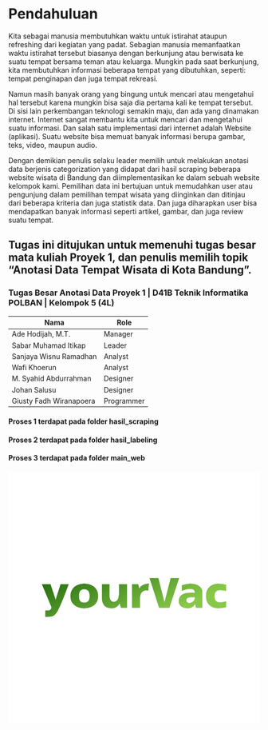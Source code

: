 # Pendahuluan

Kita sebagai manusia membutuhkan waktu untuk istirahat ataupun refreshing dari kegiatan yang padat. Sebagian manusia memanfaatkan waktu istirahat tersebut biasanya dengan berkunjung atau berwisata ke suatu tempat bersama teman atau keluarga. Mungkin pada saat berkunjung, kita membutuhkan informasi beberapa tempat yang dibutuhkan, seperti: tempat penginapan dan juga tempat rekreasi.

Namun masih banyak orang yang bingung untuk mencari atau mengetahui hal tersebut karena mungkin bisa saja dia pertama kali ke tempat tersebut. Di sisi lain perkembangan teknologi semakin maju, dan ada yang dinamakan internet. Internet sangat membantu kita untuk mencari dan mengetahui suatu informasi. Dan salah satu implementasi dari internet adalah Website (aplikasi). Suatu website bisa memuat banyak informasi berupa gambar, teks, video, maupun audio.

Dengan demikian penulis selaku leader memilih untuk melakukan anotasi data berjenis categorization yang didapat dari hasil scraping beberapa website wisata di Bandung dan diimplementasikan ke dalam sebuah website kelompok kami. Pemilihan data ini bertujuan untuk memudahkan user atau pengunjung dalam pemilihan tempat wisata yang diinginkan dan ditinjau dari beberapa kriteria dan juga statistik data. Dan juga diharapkan user bisa mendapatkan banyak informasi seperti artikel, gambar, dan juga review suatu tempat.

## Tugas ini ditujukan untuk memenuhi tugas besar mata kuliah Proyek 1, dan penulis memilih topik “Anotasi Data Tempat Wisata di Kota Bandung”.

### Tugas Besar Anotasi Data Proyek 1 | D41B Teknik Informatika POLBAN | Kelompok 5 (4L)

| Nama                    | Role       |
| ----------------------- | ---------- |
| Ade Hodijah, M.T.       | Manager    |
| Sabar Muhamad Itikap    | Leader     |
| Sanjaya Wisnu Ramadhan  | Analyst    |
| Wafi Khoerun            | Analyst    |
| M. Syahid Abdurrahman   | Designer   |
| Johan Salusu            | Designer   |
| Giusty Fadh Wiranapoera | Programmer |

#### Proses 1 terdapat pada folder hasil_scraping
#### Proses 2 terdapat pada folder hasil_labeling
#### Proses 3 terdapat pada folder main_web

![Logo yourVac](main_web/img/logo/profile.png)

